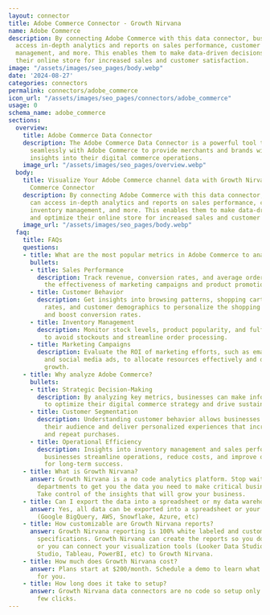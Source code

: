 ```yaml
---
layout: connector
title: Adobe Commerce Connector - Growth Nirvana
name: Adobe Commerce
description: By connecting Adobe Commerce with this data connector, businesses can
  access in-depth analytics and reports on sales performance, customer behavior, inventory
  management, and more. This enables them to make data-driven decisions and optimize
  their online store for increased sales and customer satisfaction.
image: "/assets/images/seo_pages/body.webp"
date: '2024-08-27'
categories: connectors
permalink: connectors/adobe_commerce
icon_url: "/assets/images/seo_pages/connectors/adobe_commerce"
usage: 0
schema_name: adobe_commerce
sections:
  overview:
    title: Adobe Commerce Data Connector
    description: The Adobe Commerce Data Connector is a powerful tool that integrates
      seamlessly with Adobe Commerce to provide merchants and brands with valuable
      insights into their digital commerce operations.
    image_url: "/assets/images/seo_pages/overview.webp"
  body:
    title: Visualize Your Adobe Commerce channel data with Growth Nirvana's Adobe
      Commerce Connector
    description: By connecting Adobe Commerce with this data connector, businesses
      can access in-depth analytics and reports on sales performance, customer behavior,
      inventory management, and more. This enables them to make data-driven decisions
      and optimize their online store for increased sales and customer satisfaction.
    image_url: "/assets/images/seo_pages/body.webp"
  faq:
    title: FAQs
    questions:
    - title: What are the most popular metrics in Adobe Commerce to analyze?
      bullets:
      - title: Sales Performance
        description: Track revenue, conversion rates, and average order value to understand
          the effectiveness of marketing campaigns and product promotions.
      - title: Customer Behavior
        description: Get insights into browsing patterns, shopping cart abandonment
          rates, and customer demographics to personalize the shopping experience
          and boost conversion rates.
      - title: Inventory Management
        description: Monitor stock levels, product popularity, and fulfillment efficiency
          to avoid stockouts and streamline order processing.
      - title: Marketing Campaigns
        description: Evaluate the ROI of marketing efforts, such as email campaigns
          and social media ads, to allocate resources effectively and drive revenue
          growth.
    - title: Why analyze Adobe Commerce?
      bullets:
      - title: Strategic Decision-Making
        description: By analyzing key metrics, businesses can make informed decisions
          to optimize their digital commerce strategy and drive sustainable growth.
      - title: Customer Segmentation
        description: Understanding customer behavior allows businesses to segment
          their audience and deliver personalized experiences that increase loyalty
          and repeat purchases.
      - title: Operational Efficiency
        description: Insights into inventory management and sales performance help
          businesses streamline operations, reduce costs, and improve overall efficiency
          for long-term success.
    - title: What is Growth Nirvana?
      answer: Growth Nirvana is a no code analytics platform. Stop waiting for other
        departments to get you the data you need to make critical business decisions.
        Take control of the insights that will grow your business.
    - title: Can I export the data into a spreadsheet or my data warehouse?
      answer: Yes, all data can be exported into a spreadsheet or your data warehouse
        (Google BigQuery, AWS, Snowflake, Azure, etc)
    - title: How customizable are Growth Nirvana reports?
      answer: Growth Nirvana reporting is 100% white labeled and customized to your
        specifications. Growth Nirvana can create the reports so you don’t have to
        or you can connect your visualization tools (Looker Data Studio/Google Data
        Studio, Tableau, PowerBI, etc) to Growth Nirvana.
    - title: How much does Growth Nirvana cost?
      answer: Plans start at $200/month. Schedule a demo to learn what plan is best
        for you.
    - title: How long does it take to setup?
      answer: Growth Nirvana data connectors are no code so setup only requires a
        few clicks.
---
```

